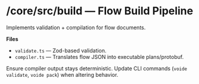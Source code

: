 # /core/src/build — Flow Build Pipeline

Implements validation + compilation for flow documents.

**Files**
- `validate.ts` — Zod-based validation.
- `compiler.ts` — Translates flow JSON into executable plans/protobuf.

Ensure compiler output stays deterministic. Update CLI commands (`voide validate`,
`voide pack`) when altering behavior.
